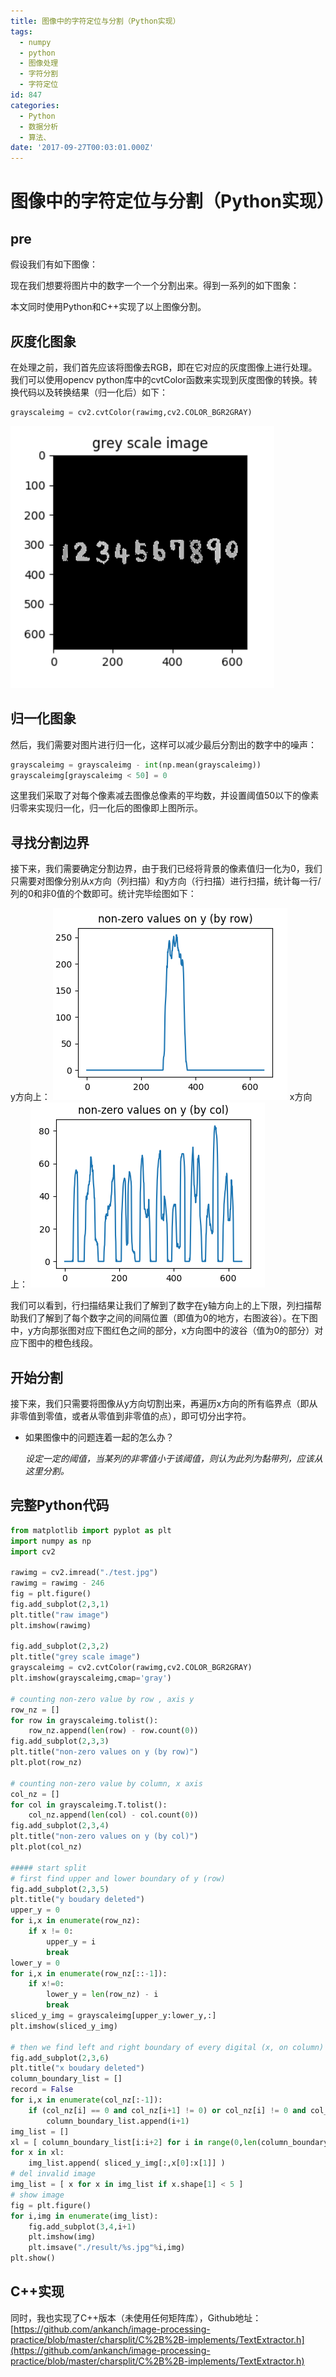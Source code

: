 ```yaml
---
title: 图像中的字符定位与分割（Python实现）
tags:
  - numpy
  - python
  - 图像处理
  - 字符分割
  - 字符定位
id: 847
categories:
  - Python
  - 数据分析
  - 算法、
date: '2017-09-27T00:03:01.000Z'
---
```


# 图像中的字符定位与分割（Python实现）

## pre

假设我们有如下图像：

现在我们想要将图片中的数字一个一个分割出来。得到一系列的如下图象：

本文同时使用Python和C++实现了以上图像分割。

## 灰度化图象

在处理之前，我们首先应该将图像去RGB，即在它对应的灰度图像上进行处理。我们可以使用opencv python库中的cvtColor函数来实现到灰度图像的转换。转换代码以及转换结果（归一化后）如下：

```python
grayscaleimg = cv2.cvtColor(rawimg,cv2.COLOR_BGR2GRAY)
```

![grayscale\_image](../.gitbook/assets/pyimagesplit4.png)

## 归一化图象

然后，我们需要对图片进行归一化，这样可以减少最后分割出的数字中的噪声：

```python
grayscaleimg = grayscaleimg - int(np.mean(grayscaleimg))
grayscaleimg[grayscaleimg < 50] = 0
```

这里我们采取了对每个像素减去图像总像素的平均数，并设置阈值50以下的像素归零来实现归一化，归一化后的图像即上图所示。

## 寻找分割边界

接下来，我们需要确定分割边界，由于我们已经将背景的像素值归一化为0，我们只需要对图像分别从x方向（列扫描）和y方向（行扫描）进行扫描，统计每一行/列的0和非0值的个数即可。统计完毕绘图如下：

y方向上： ![histogram\_on\_row](../.gitbook/assets/pyimagesplit6.png) x方向上： ![histogram\_on\_column](../.gitbook/assets/pyimagesplit5.png)

我们可以看到，行扫描结果让我们了解到了数字在y轴方向上的上下限，列扫描帮助我们了解到了每个数字之间的间隔位置（即值为0的地方，右图波谷）。在下图中，y方向那张图对应下图红色之间的部分，x方向图中的波谷（值为0的部分）对应下图中的橙色线段。

## 开始分割

接下来，我们只需要将图像从y方向切割出来，再遍历x方向的所有临界点（即从非零值到零值，或者从零值到非零值的点），即可切分出字符。

* 如果图像中的问题连着一起的怎么办？

  _设定一定的阈值，当某列的非零值小于该阈值，则认为此列为黏带列，应该从这里分割。_

## 完整Python代码

```python
from matplotlib import pyplot as plt
import numpy as np
import cv2

rawimg = cv2.imread("./test.jpg")
rawimg = rawimg - 246
fig = plt.figure()
fig.add_subplot(2,3,1)
plt.title("raw image")
plt.imshow(rawimg)

fig.add_subplot(2,3,2)
plt.title("grey scale image")
grayscaleimg = cv2.cvtColor(rawimg,cv2.COLOR_BGR2GRAY)
plt.imshow(grayscaleimg,cmap='gray')

# counting non-zero value by row , axis y
row_nz = []
for row in grayscaleimg.tolist():
    row_nz.append(len(row) - row.count(0))
fig.add_subplot(2,3,3)
plt.title("non-zero values on y (by row)")
plt.plot(row_nz)

# counting non-zero value by column, x axis
col_nz = []
for col in grayscaleimg.T.tolist():
    col_nz.append(len(col) - col.count(0))
fig.add_subplot(2,3,4)
plt.title("non-zero values on y (by col)")
plt.plot(col_nz)

##### start split
# first find upper and lower boundary of y (row)
fig.add_subplot(2,3,5)
plt.title("y boudary deleted")
upper_y = 0
for i,x in enumerate(row_nz):
    if x != 0:
        upper_y = i
        break
lower_y = 0
for i,x in enumerate(row_nz[::-1]):
    if x!=0:
        lower_y = len(row_nz) - i
        break
sliced_y_img = grayscaleimg[upper_y:lower_y,:]
plt.imshow(sliced_y_img)

# then we find left and right boundary of every digital (x, on column)
fig.add_subplot(2,3,6)
plt.title("x boudary deleted")
column_boundary_list = []
record = False
for i,x in enumerate(col_nz[:-1]):
    if (col_nz[i] == 0 and col_nz[i+1] != 0) or col_nz[i] != 0 and col_nz[i+1] == 0:
        column_boundary_list.append(i+1)
img_list = []
xl = [ column_boundary_list[i:i+2] for i in range(0,len(column_boundary_list),2) ]
for x in xl:
    img_list.append( sliced_y_img[:,x[0]:x[1]] )
# del invalid image
img_list = [ x for x in img_list if x.shape[1] < 5 ]
# show image
fig = plt.figure()
for i,img in enumerate(img_list):
    fig.add_subplot(3,4,i+1)
    plt.imshow(img)
    plt.imsave("./result/%s.jpg"%i,img)
plt.show()
```

## C++实现

同时，我也实现了C++版本（未使用任何矩阵库），Github地址：[https://github.com/ankanch/image-processing-practice/blob/master/charsplit/C%2B%2B-implements/TextExtractor.h](https://github.com/ankanch/image-processing-practice/blob/master/charsplit/C%2B%2B-implements/TextExtractor.h)

